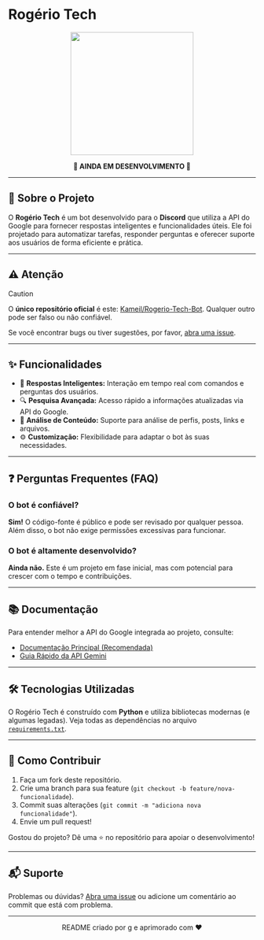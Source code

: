 # Rogério Tech

<p align="center">
    <img src="https://i.imgur.com/TKphVxW.png" width="250" height="250">
</p>

<div align="center">
    <strong>🚧 AINDA EM DESENVOLVIMENTO 🚧</strong>
</div>

---

## 📝 Sobre o Projeto

O **Rogério Tech** é um bot desenvolvido para o **Discord** que utiliza a API do Google para fornecer respostas inteligentes e funcionalidades úteis. Ele foi projetado para automatizar tarefas, responder perguntas e oferecer suporte aos usuários de forma eficiente e prática.

---

## ⚠️ Atenção

> [!CAUTION]  
> O **único repositório oficial** é este: [Kameil/Rogerio-Tech-Bot](https://github.com/Kameil/Rogerio-Tech-Bot). Qualquer outro pode ser falso ou não confiável.

Se você encontrar bugs ou tiver sugestões, por favor, [abra uma issue](https://github.com/Kameil/Rogerio-Tech-Bot/issues).

---

## ✨ Funcionalidades

- 🤖 **Respostas Inteligentes:** Interação em tempo real com comandos e perguntas dos usuários.  
- 🔍 **Pesquisa Avançada:** Acesso rápido a informações atualizadas via API do Google.  
- 📄 **Análise de Conteúdo:** Suporte para análise de perfis, posts, links e arquivos.  
- ⚙️ **Customização:** Flexibilidade para adaptar o bot às suas necessidades.

---

## ❓ Perguntas Frequentes (FAQ)

### O bot é confiável?  
**Sim!** O código-fonte é público e pode ser revisado por qualquer pessoa. Além disso, o bot não exige permissões excessivas para funcionar.

### O bot é altamente desenvolvido?  
**Ainda não.** Este é um projeto em fase inicial, mas com potencial para crescer com o tempo e contribuições.

---

## 📚 Documentação

Para entender melhor a API do Google integrada ao projeto, consulte:  
- [Documentação Principal (Recomendada)](https://googleapis.github.io/python-genai/)  
- [Guia Rápido da API Gemini](https://ai.google.dev/gemini-api/docs/quickstart?hl=pt-br&lang=python)

---

## 🛠️ Tecnologias Utilizadas

O Rogério Tech é construído com **Python** e utiliza bibliotecas modernas (e algumas legadas). Veja todas as dependências no arquivo [`requirements.txt`](requirements.txt).

---

## 🚀 Como Contribuir

1. Faça um fork deste repositório.  
2. Crie uma branch para sua feature (`git checkout -b feature/nova-funcionalidade`).  
3. Commit suas alterações (`git commit -m "adiciona nova funcionalidade"`).  
4. Envie um pull request!

Gostou do projeto? Dê uma ⭐ no repositório para apoiar o desenvolvimento!

---

## 📬 Suporte

Problemas ou dúvidas? [Abra uma issue](https://github.com/Kameil/Rogerio-Tech-Bot/issues) ou adicione um comentário ao commit que está com problema.

---

<div align="center">
    README criado por <a href="https://github.com/repudiar">g</a> e aprimorado com ❤️
</div>
